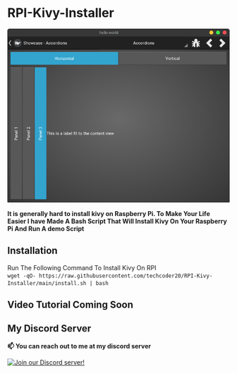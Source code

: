 # RPI-Kivy-Installer

![screenshot](https://raw.githubusercontent.com/techcoder20/RPI-Kivy-Installer/main/Kivy%20Screenshot.png)  
  
**It is generally hard to install kivy on Raspberry Pi. To Make Your Life Easier I have Made A Bash Script That Will Install Kivy On Your Raspberry Pi And Run A demo Script**

## Installation
Run The Following Command To Install Kivy On RPI  
`wget -qO- https://raw.githubusercontent.com/techcoder20/RPI-Kivy-Installer/main/install.sh | bash `  
  
## Video Tutorial Coming Soon

## My Discord Server
**📫 You can reach out to me at my discord server**  
  
[![Join our Discord server!](https://invidget.switchblade.xyz/WKdBuBKhgm)](https://discord.gg/WKdBuBKhgm)
